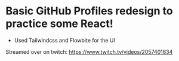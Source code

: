 # Basic GitHub Profiles redesign to practice some React!

- Used Tailwindcss and Flowbite for the UI

Streamed over on twitch: https://www.twitch.tv/videos/2057401834
